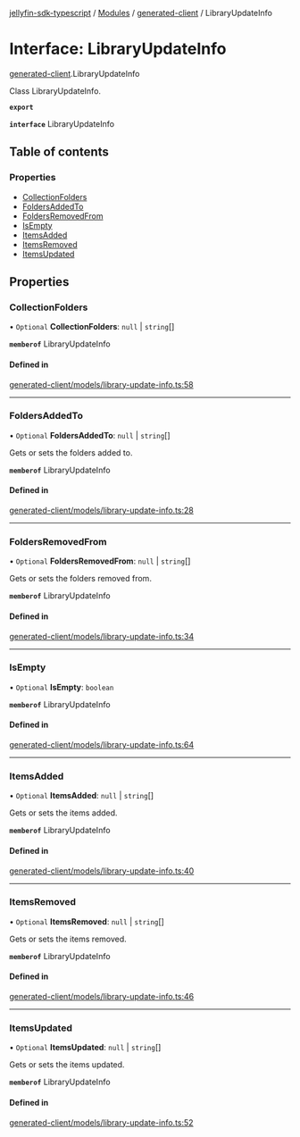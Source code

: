 [jellyfin-sdk-typescript](../README.md) / [Modules](../modules.md) / [generated-client](../modules/generated_client.md) / LibraryUpdateInfo

# Interface: LibraryUpdateInfo

[generated-client](../modules/generated_client.md).LibraryUpdateInfo

Class LibraryUpdateInfo.

**`export`**

**`interface`** LibraryUpdateInfo

## Table of contents

### Properties

- [CollectionFolders](generated_client.LibraryUpdateInfo.md#collectionfolders)
- [FoldersAddedTo](generated_client.LibraryUpdateInfo.md#foldersaddedto)
- [FoldersRemovedFrom](generated_client.LibraryUpdateInfo.md#foldersremovedfrom)
- [IsEmpty](generated_client.LibraryUpdateInfo.md#isempty)
- [ItemsAdded](generated_client.LibraryUpdateInfo.md#itemsadded)
- [ItemsRemoved](generated_client.LibraryUpdateInfo.md#itemsremoved)
- [ItemsUpdated](generated_client.LibraryUpdateInfo.md#itemsupdated)

## Properties

### CollectionFolders

• `Optional` **CollectionFolders**: ``null`` \| `string`[]

**`memberof`** LibraryUpdateInfo

#### Defined in

[generated-client/models/library-update-info.ts:58](https://github.com/thornbill/jellyfin-sdk-typescript/blob/e430881/src/generated-client/models/library-update-info.ts#L58)

___

### FoldersAddedTo

• `Optional` **FoldersAddedTo**: ``null`` \| `string`[]

Gets or sets the folders added to.

**`memberof`** LibraryUpdateInfo

#### Defined in

[generated-client/models/library-update-info.ts:28](https://github.com/thornbill/jellyfin-sdk-typescript/blob/e430881/src/generated-client/models/library-update-info.ts#L28)

___

### FoldersRemovedFrom

• `Optional` **FoldersRemovedFrom**: ``null`` \| `string`[]

Gets or sets the folders removed from.

**`memberof`** LibraryUpdateInfo

#### Defined in

[generated-client/models/library-update-info.ts:34](https://github.com/thornbill/jellyfin-sdk-typescript/blob/e430881/src/generated-client/models/library-update-info.ts#L34)

___

### IsEmpty

• `Optional` **IsEmpty**: `boolean`

**`memberof`** LibraryUpdateInfo

#### Defined in

[generated-client/models/library-update-info.ts:64](https://github.com/thornbill/jellyfin-sdk-typescript/blob/e430881/src/generated-client/models/library-update-info.ts#L64)

___

### ItemsAdded

• `Optional` **ItemsAdded**: ``null`` \| `string`[]

Gets or sets the items added.

**`memberof`** LibraryUpdateInfo

#### Defined in

[generated-client/models/library-update-info.ts:40](https://github.com/thornbill/jellyfin-sdk-typescript/blob/e430881/src/generated-client/models/library-update-info.ts#L40)

___

### ItemsRemoved

• `Optional` **ItemsRemoved**: ``null`` \| `string`[]

Gets or sets the items removed.

**`memberof`** LibraryUpdateInfo

#### Defined in

[generated-client/models/library-update-info.ts:46](https://github.com/thornbill/jellyfin-sdk-typescript/blob/e430881/src/generated-client/models/library-update-info.ts#L46)

___

### ItemsUpdated

• `Optional` **ItemsUpdated**: ``null`` \| `string`[]

Gets or sets the items updated.

**`memberof`** LibraryUpdateInfo

#### Defined in

[generated-client/models/library-update-info.ts:52](https://github.com/thornbill/jellyfin-sdk-typescript/blob/e430881/src/generated-client/models/library-update-info.ts#L52)
